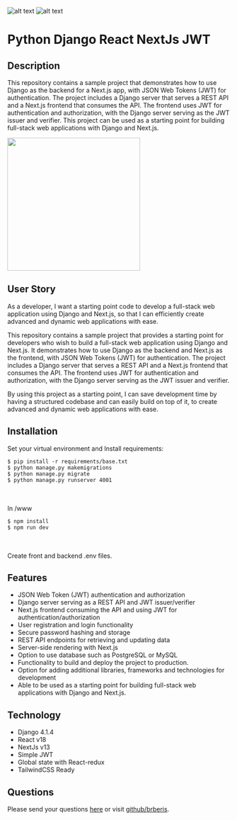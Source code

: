 [comment]: <> (This readme was created by Nodinq Readme Generator)
![alt text](https://img.shields.io/badge/License-MIT-brightgreen)
![alt text](https://img.shields.io/badge/Ver.-1.0.0-blue)

# Python Django React NextJs JWT


## Description

This repository contains a sample project that demonstrates how to use Django as the backend for a Next.js app, with JSON Web Tokens (JWT) for authentication. The project includes a Django server that serves a REST API and a Next.js frontend that consumes the API. The frontend uses JWT for authentication and authorization, with the Django server serving as the JWT issuer and verifier. This project can be used as a starting point for building full-stack web applications with Django and Next.js.

<img src="https://github.com/brberis/python-django-react-nextjs-jwt
/raw/main/web.jpg" width="300px" >


## User Story

As a developer, I want a starting point code to develop a full-stack web application using Django and Next.js, so that I can efficiently create advanced and dynamic web applications with ease.

This repository contains a sample project that provides a starting point for developers who wish to build a full-stack web application using Django and Next.js. It demonstrates how to use Django as the backend and Next.js as the frontend, with JSON Web Tokens (JWT) for authentication. The project includes a Django server that serves a REST API and a Next.js frontend that consumes the API. The frontend uses JWT for authentication and authorization, with the Django server serving as the JWT issuer and verifier.

By using this project as a starting point, I can save development time by having a structured codebase and can easily build on top of it, to create advanced and dynamic web applications with ease.

## Installation

Set your virtual environment and Install requirements: 
<br />
```
$ pip install -r requirements/base.txt
$ python manage.py makemigrations
$ python manage.py migrate
$ python manage.py runserver 4001
```
<br />
<br />
In /www 
<br />

```
$ npm install
$ npm run dev
```

<br />
<br />
Create front and backend .env files.

## Features

- JSON Web Token (JWT) authentication and authorization
- Django server serving as a REST API and JWT issuer/verifier
- Next.js frontend consuming the API and using JWT for authentication/authorization
- User registration and login functionality
- Secure password hashing and storage
- REST API endpoints for retrieving and updating data
- Server-side rendering with Next.js
- Option to use database such as PostgreSQL or MySQL
- Functionality to build and deploy the project to production.
- Option for adding additional libraries, frameworks and technologies for development
- Able to be used as a starting point for building full-stack web applications with Django and Next.js.

## Technology

- Django 4.1.4
- React v18
- NextJs v13
- Simple JWT
- Global state with React-redux
- TailwindCSS Ready

## Questions

Please send your questions [here](mailto:cristobal@barberis.com?subject=[GitHub]%20python-django-react-nextjs-jwt) or visit [github/brberis](https://github.com/brberis).




